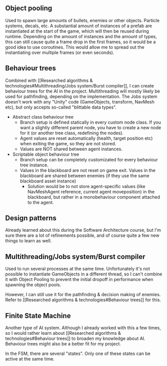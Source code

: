 ## Object pooling
Used to spawn large amounts of bullets, enemies or other objects. Particle systems, decals, etc. A substantial amount of instances of a prefab are instantiated at the start of the game, which will then be reused during runtime. Depending on the amount of instances and the amount of types, this can still cause quite a frame drop in the first frames, so it would be a good idea to use coroutines. This would allow me to spread out the instantiating over multiple frames (or even seconds).

## Behaviour trees
Combined with [[Researched algorithms & technologies#Multithreading/Jobs system/Burst compiler]], I can create behaviour trees for the AI in the project. Multithreading will mostly likely be used for pathfinding, depending on the implementation. The Jobs system doesn't work with any "Unity" code (GameObjects, transform, NavMesh etc), but only accepts so-called "blittable data types". 
- Abstract class behaviour tree
	- Branch setup is defined statically in every custom node class. If you want a slightly different parent node, you have to create a new node for it (or another tree class, redefining the nodes).
	- Agent values are reset automatically (health, target position etc) when exiting the game, so they are not stored. 
	- Values are NOT shared between agent instances.
- Scriptable object behaviour tree
	- Branch setup can be completely customizated for every behaviour tree instance.
	- Values in the blackboard are not reset on game exit. Values in the blackboard are shared between enemies (if they use the same blackboard asset instance)
		- Solution would be to not store agent-specific values (like NavMeshAgent reference, current agent moveposition) in the blackboard, but rather in a monobehaviour component attached to the agent.

## Design patterns
Already learned about this during the Software Architecture course, but I'm sure there are a lot of refinements possible, and of course quite a few new things to learn as well.

## Multithreading/Jobs system/Burst compiler
Used to run several processes at the same time. Unfortunately it's not possible to instantiate GameObjects in a different thread, so I can't combine it with Object Pooling to prevent the initial dropoff in performance when spawning the object pools.

However, I can still use it for the pathfinding & decision making of enemies. Refer to [[Researched algorithms & technologies#Behaviour trees]] for this.

## Finite State Machine
Another type of AI system. Although I already worked with this a few times, so I would rather learn about [[Researched algorithms & technologies#Behaviour trees]] to broaden my knowledge about AI. Behaviour trees might also be a better fit for my project.

In the FSM, there are several "states". Only one of these states can be active at the same time.